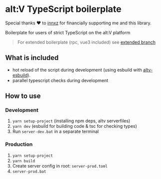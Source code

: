 # alt:V TypeScript boilerplate

Special thanks ❤️ to [innxz](https://github.com/innxz) for financially supporting me and this library.

Boilerplate for users of strict TypeScript on the alt:V platform<br>

> For extended boilerplate (rpc, vue3 included) see [extended branch](https://github.com/xxshady/altv-xts-boilerplate/tree/extended)

## What is included
- hot reload of the script during development (using esbuild with [altv-esbuild](https://github.com/xxshady/altv-esbuild)).
- parallel typescript checks during development

## How to use

### Development
1. `yarn setup-project` (installing npm deps, altv serverfiles)
2. `yarn dev` (esbuild for building code & tsc for checking types)
3. Run `server-dev.bat` in a separate terminal

### Production
1. `yarn setup-project`
2. `yarn build`
3. Create server config in root: `server-prod.toml`
4. `server-prod.bat`
